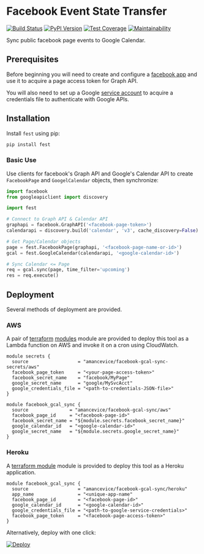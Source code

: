 # Facebook Event State Transfer

[![Build Status](https://travis-ci.com/amancevice/fest.svg?branch=master)](https://travis-ci.com/amancevice/fest)
[![PyPI Version](https://badge.fury.io/py/fest.svg)](https://badge.fury.io/py/fest)
[![Test Coverage](https://api.codeclimate.com/v1/badges/d0ba2f4ce151723edcc1/test_coverage)](https://codeclimate.com/github/amancevice/fest/test_coverage)
[![Maintainability](https://api.codeclimate.com/v1/badges/d0ba2f4ce151723edcc1/maintainability)](https://codeclimate.com/github/amancevice/fest/maintainability)

Sync public facebook page events to Google Calendar.

## Prerequisites

Before beginning you will need to create and configure a [facebook app](./docs/facebook.md#facebook) and use it to acquire a page access token for Graph API.

You will also need to set up a Google [service account](./docs/google.md#google) to acquire a credentials file to authenticate with Google APIs.

## Installation

Install `fest` using pip:

```bash
pip install fest
```

### Basic Use

Use clients for facebook's Graph API and Google's Calendar API to create `FacebookPage` and `GoogelCalendar` objects, then synchronize:

```python
import facebook
from googleapiclient import discovery

import fest

# Connect to Graph API & Calendar API
graphapi = facebook.GraphAPI('<facebook-page-token>')
calendarapi = discovery.build('calendar', 'v3', cache_discovery=False)

# Get Page/Calendar objects
page = fest.FacebookPage(graphapi, '<facebook-page-name-or-id>')
gcal = fest.GoogleCalendar(calendarapi, '<google-calendar-id>')

# Sync Calendar <= Page
req = gcal.sync(page, time_filter='upcoming')
res = req.execute()
```

## Deployment

Several methods of deployment are provided.

### AWS

A pair of [terraform](https://github.com/amancevice/terraform-aws-facebook-gcal-sync) [modules](https://github.com/amancevice/terraform-aws-facebook-gcal-sync-secrets) module are provided to deploy this tool as a Lambda function on AWS and invoke it on a cron using CloudWatch.

```hcl
module secrets {
  source                  = "amancevice/facebook-gcal-sync-secrets/aws"
  facebook_page_token     = "<your-page-access-token>"
  facebook_secret_name    = "facebook/MyPage"
  google_secret_name      = "google/MySvcAcct"
  google_credentials_file = "<path-to-credentials-JSON-file>"
}

module facebook_gcal_sync {
  source               = "amancevice/facebook-gcal-sync/aws"
  facebook_page_id     = "<facebook-page-id>"
  facebook_secret_name = "${module.secrets.facebook_secret_name}"
  google_calendar_id   = "<google-calendar-id>"
  google_secret_name   = "${module.secrets.google_secret_name}"
}
```

### Heroku

A [terraform module](https://github.com/amancevice/terraform-heroku-facebook-gcal-sync) module is provided to deploy this tool as a Heroku application.

```hcl
module facebook_gcal_sync {
  source                  = "amancevice/facebook-gcal-sync/heroku"
  app_name                = "<unique-app-name"
  facebook_page_id        = "<facebook-page-id>"
  google_calendar_id      = "<google-calendar-id>"
  google_credentials_file = "<path-to-google-service-credentials>"
  facebook_page_token     = "<facebook-page-access-token>"
}
```


Alternatively, deploy with one click:

[![Deploy](https://www.herokucdn.com/deploy/button.svg)](https://heroku.com/deploy)
